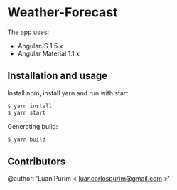 # Weather-Forecast
The app uses:

- AngularJS 1.5.x
- Angular Material 1.1.x

## Installation and usage

Install npm, install yarn and run with start:
```bash
$ yarn install
$ yarn start
```

Generating build:
```bash
$ yarn build
```

## Contributors

@author: 'Luan Purim < luancarlospurim@gmail.com >'
